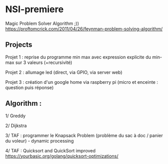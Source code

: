 # NSI-premiere

Magic Problem Solver Algorithm ;))
https://proftomcrick.com/2011/04/26/feynman-problem-solving-algorithm/

Projects
--------------------------------------------------------------

Projet 1 : reprise du programme min max avec expression explicite du min-max sur 3 valeurs (+recursivité)

Projet 2 : allumage led (direct, via GPIO, via server web)

Projet 3 : création d'un google home via raspberry pi (micro et enceinte : question puis réponse)


Algorithm :
---------------------------------------------------------------

1/ Greddy

2/ Dijkstra

3/ TAF : programmer le Knapsack Problem (problème du sac à doc / panier du voleur) - dynamic processing

4/ TAF : Quicksort and QuickSort improved
https://yourbasic.org/golang/quicksort-optimizations/
